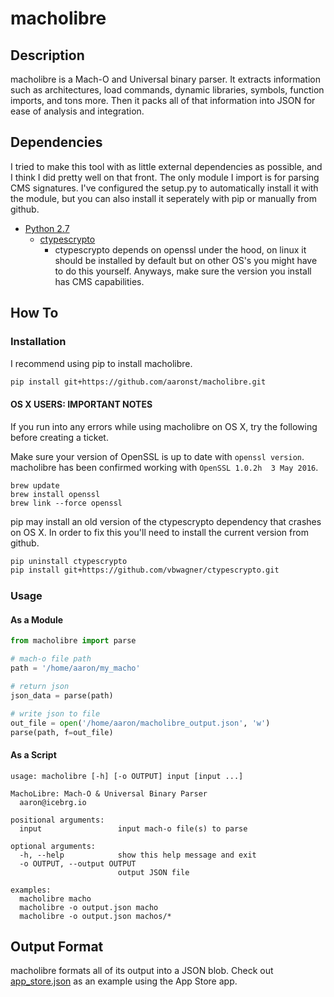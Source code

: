 # macholibre

## Description
macholibre is a Mach-O and Universal binary parser.  It extracts information 
such as architectures, load commands, dynamic libraries, symbols, function 
imports, and tons more.  Then it packs all of that information into JSON for 
ease of analysis and integration.

## Dependencies
I tried to make this tool with as little external dependencies as possible, and
I think I did pretty well on that front.  The only module I import is for parsing
CMS signatures.  I've configured the setup.py to automatically install it with
the module, but you can also install it seperately with pip or manually from github.
* [Python 2.7](https://www.python.org/download/releases/2.7/)
  - [ctypescrypto](https://github.com/vbwagner/ctypescrypto)
    + ctypescrypto depends on openssl under the hood, on linux it should be
      installed by default but on other OS's you might have to do this
      yourself.  Anyways, make sure the version you install has CMS capabilities.

## How To

### Installation
I recommend using pip to install macholibre.
```bash
pip install git+https://github.com/aaronst/macholibre.git
```

#### OS X USERS: IMPORTANT NOTES
If you run into any errors while using macholibre on OS X, try the following
before creating a ticket.

Make sure your version of OpenSSL is up to date with `openssl version`.
macholibre has been confirmed working with `OpenSSL 1.0.2h  3 May 2016`.
```
brew update
brew install openssl
brew link --force openssl
```

pip may install an old version of the ctypescrypto dependency that crashes on OS X.
In order to fix this you'll need to install the current version from github.
```bash
pip uninstall ctypescrypto
pip install git+https://github.com/vbwagner/ctypescrypto.git
```

### Usage
#### As a Module
```python
from macholibre import parse

# mach-o file path
path = '/home/aaron/my_macho'

# return json
json_data = parse(path)

# write json to file
out_file = open('/home/aaron/macholibre_output.json', 'w')
parse(path, f=out_file)
```

#### As a Script
```
usage: macholibre [-h] [-o OUTPUT] input [input ...]

MachoLibre: Mach-O & Universal Binary Parser
  aaron@icebrg.io

positional arguments:
  input                 input mach-o file(s) to parse

optional arguments:
  -h, --help            show this help message and exit
  -o OUTPUT, --output OUTPUT
                        output JSON file

examples:
  macholibre macho
  macholibre -o output.json macho
  macholibre -o output.json machos/*
```

## Output Format
macholibre formats all of its output into a JSON blob.  Check out
[app_store.json](app_store.json) as an example using the App Store app.

